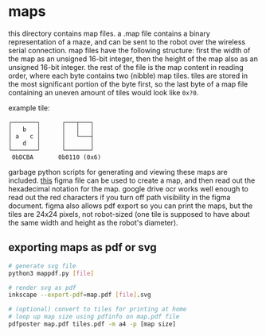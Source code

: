 # maps

this directory contains map files. a .map file contains a binary representation
of a maze, and can be sent to the robot over the wireless serial connection.
map files have the following structure: first the width of the map as an
unsigned 16-bit integer, then the height of the map also as an unsigned 16-bit
integer. the rest of the file is the map content in reading order, where each
byte contains two (nibble) map tiles. tiles are stored in the most significant
portion of the byte first, so the last byte of a map file containing an uneven
amount of tiles would look like `0x?0`.

example tile:

```
┌───────┐      ┌───┬───┐
│   b   │      │   │   │
│ a   c │      │   └───┤
│   d   │      │       │
└───────┘      └───────┘
 0bDCBA       0b0110 (0x6)
```

garbage python scripts for generating and viewing these maps are included.
[this](https://www.figma.com/file/GUKV1am9sqWpPoes9h8Ram/robotrun?node-id=0%3A1)
figma file can be used to create a map, and then read out the hexadecimal
notation for the map. google drive ocr works well enough to read out the red
characters if you turn off path visibility in the figma document. figma also
allows pdf export so you can print the maps, but the tiles are 24x24 pixels,
not robot-sized (one tile is supposed to have about the same width and height
as the robot's diameter).

## exporting maps as pdf or svg

```sh
# generate svg file
python3 mappdf.py [file]

# render svg as pdf
inkscape --export-pdf=map.pdf [file].svg

# (optional) convert to tiles for printing at home
# loop up map size using pdfinfo on map.pdf file
pdfposter map.pdf tiles.pdf -m a4 -p [map size]
```

